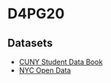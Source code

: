 # D4PG20

## Datasets
- [CUNY Student Data Book](https://www.cuny.edu/about/administration/offices/oira/institutional/data/)
- [NYC Open Data](https://opendata.cityofnewyork.us/)
